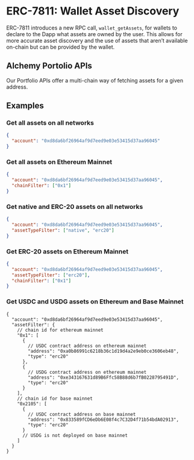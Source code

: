 # ERC-7811: Wallet Asset Discovery

ERC-7811 introduces a new RPC call, `wallet_getAssets`, for wallets to declare to the Dapp what assets are owned by the user. This allows for more accurate asset discovery and the use of assets that aren’t available on-chain but can be provided by the wallet.

## Alchemy Portolio APIs

Our Portfolio APIs offer a multi-chain way of fetching assets for a given address.

## Examples

### Get all assets on all networks

```json
{
  "account": "0xd8da6bf26964af9d7eed9e03e53415d37aa96045"
}
```

### Get all assets on Ethereum Mainnet

```json
{
  "account": "0xd8da6bf26964af9d7eed9e03e53415d37aa96045",
  "chainFilter": ["0x1"]
}
```

### Get native and ERC-20 assets on all networks

```json
{
  "account": "0xd8da6bf26964af9d7eed9e03e53415d37aa96045",
  "assetTypeFilter": ["native", "erc20"]
}
```

### Get ERC-20 assets on Ethereum Mainnet

```json
{
  "account": "0xd8da6bf26964af9d7eed9e03e53415d37aa96045",
  "assetTypeFilter": ["erc20"],
  "chainFilter": ["0x1"]
}
```

### Get USDC and USDG assets on Ethereum and Base Mainnet

```jsonc
{
  "account": "0xd8da6bf26964af9d7eed9e03e53415d37aa96045",
  "assetFilter": {
    // chain id for ethereum mainnet
    "0x1": [
      {
        // USDC contract address on ethereum mainnet
        "address": "0xa0b86991c6218b36c1d19d4a2e9eb0ce3606eb48",
        "type": "erc20"
      },
      {
        // USDG contract address on ethereum mainnet
        "address": "0xe343167631d89B6Ffc58B88d6b7fB0228795491D",
        "type": "erc20"
      }
    ],
    // chain id for base mainnet
    "0x2105": [
      {
        // USDC contract address on base mainnet
        "address": "0x833589fCD6eDb6E08f4c7C32D4f71b54bdA02913",
        "type": "erc20"
      }
      // USDG is not deployed on base mainnet
    ]
  }
}
```
